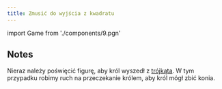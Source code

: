 ```yaml
---
title: Zmusić do wyjścia z kwadratu 
---
```


import Game from './components/9.pgn'

## Notes

Nieraz należy poświęcić figurę, aby król wyszedł z [trójkąta](5.pgn.md).
W tym przypadku robimy ruch na przeczekanie królem, aby król mógł zbić konia.

<Game/>

